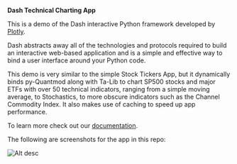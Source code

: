**Dash Technical Charting App**

This is a demo of the Dash interactive Python framework developed by [Plotly](https://plot.ly/).

Dash abstracts away all of the technologies and protocols required to build an interactive web-based application and is a simple and effective way to bind a user interface around your Python code.

This demo is very similar to the simple Stock Tickers App, but it dynamically binds py-Quantmod along with Ta-Lib to chart SP500 stocks and major ETFs
with over 50 technical indicators, ranging from a simple moving average, to Stochastics, to more obscure indicators such as the Channel Commodity Index.
It also makes use of caching to speed up app performance.

To learn more check out our [documentation](https://plot.ly/dash).

The following are screenshots for the app in this repo:

![Alt desc](https://raw.githubusercontent.com/plotly/dash-technical-charting/d3561c5426fba965fb7030410913ca3b5c89c31d/screenshots/Screenshot1.png?token=AK-nZOTHb7vTWF9xxIWLWSqqdG_lf25zks5ZW9QWwA%3D%3D)
